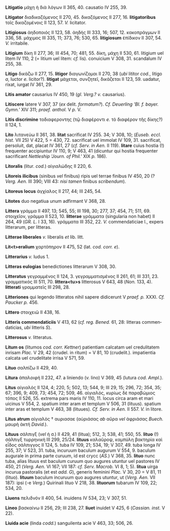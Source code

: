 **Litigatio** μάχη ἡ διὰ λόγων II 365, 40. causatio IV 255, 39.

**Litigator** διαδικαζόμενος II 270, 45. δικαζόμενος II 277, 16.
**litigatoribus** τοῖς δικαζομένοις II 123, 57. *V.* licitator.

**Litigiosus** ἀηδοποιός II 123, 58. ἀηδής III 333, 16; 507, 12.
κακοπράγμων II 336, 58. μάχιμος III 335, 11; 373, 76; 530, 65.
**litigiosum** ἐπίδικον II 307, 54. *V.* irritabile.

**Litigium** δίκη II 277, 36; III 454, 70; 481, 55. δίκη, μάχη II 530,
61. litigium uel litem IV 110, 2 (= litium uel litem: *cf.* lis).
conuicium V 308, 31. scandalum IV 255, 38.

**Litigo** δικάζω II 277, 15. **litigor** διαγωνίζομαι II 270, 38 (*ubi*
lititor *cod.*, litigo *a*, luctor *e.* licitor?). **litigat** μάχεται,
συνζητεῖ, δικάζεται II 123, 59. uadatur, rixat, iurgat IV 361, 29.

**Litis amator** causarius IV 450, 19 (*gl. Verg.? v.* causarius).

**Litiscere** latere V 307, 37 (*ex* delit. *formatum?*). *Cf. Deuerling
'Bl. f. bayer. Gymn.'* XIV 311; *praef. anthol.* V *p.* V.

**Litis discrimine** τοδιαφεροντης (τῷ διαφέροντι *e.* τὸ διαφέρον τῆς
δίκης?) II 124, 1.

**Lito** λιτανεύω II 361, 38. **litat** sacrificat IV 255. 34; V 308,
10; (*Euseb. eccl. hist.* VII 25) V 422, 5 = 430, 72. sacrificat uel
immolat IV 109, 31. sacrificat, persoluit, dat, placat IV 361, 27 (*cf.
Serv. in Aen.* II 119). **litare** cuius hostia (!) frequenter
accipiuntur IV 110, 9; V 463, 41 (dicuntur qui hostia frequenter
sacrificant *Nettleship 'Journ. of Phil.'* XIX *p.* 186).

**Litoralis** (litur. *cod.*) αἰγιαλώδης II 220, 6.

**Litoreis ilicibus** (sinibus *vel* finibus) ripis uel terrae finibus
IV 450, 20 (? *Verg. Aen.* III 390; VIII 43: *nisi tamen* finibus
*scribendum*).

**Litoreus locus** ἀγχίαλος II 217, 44; III 245, 54.

**Litotes** duo negatiua unum adfirmant V 368, 28.

**Littera** γράμμα II 497, 13; 545, 55; III 198, 30; 277, 37; 454, 71;
511, 69. στοιχεῖον, γράμμα II 523, 10. **litterae** γράμματα (singularia
non habet) II 264, 49 (*GR. L.* I 33, 16). γράμματα III 352, 22. *V.*
commendaticiae l., expers litterarum, per litteras.

**Litterae liberales** *v.* liberalis *et* lib. litt.

**Lit\<t\>eralium** χαρτόπηρον II 475, 52 (lat. *cod. corr. e*).

**Litterarius** *v.* ludus 1.

**Litteras eulogias** benedictiones litterarum V 308, 30.

**Litteratus** γεγραμμένος II 124, 3. γεγραμματισμένος II 261, 61; III
331, 23. γραμματικός III 511, 70. **littera\<tu\>s** litterosus V 643,
48 (*Non.* 133, 4). **litterati** γραμματεῖς III 298, 28.

**Litteriones** qui legendo litteratos nihil sapere didicerunt V *praef.
p.* XXXI. *Cf. Paucker p.* 456.

**Littero** στοιχειῶ II 438, 16.

**Litteris commendaticiis** V 413, 62 (*cf. reg. Bened.* 61, 28:
litteras commen­daticias, *ubi* litteris *S*).

**Litterosus** *v.* litteratus.

**Litum os** (litumos *cod. corr. Kettner*) patientiam calcatam uel
credulitatem inrisam *Plac.* V 29, 42 (crudel. in ritum) = V 81, 10
(crudelit.). impatientia calcata uel crudelitate irrisa V 571, 59.

**Lituo** σαλπίζω II 429, 40.

**Litura** ἀπαλοιφή II 232, 47. a liniendo (*v.* lino) V 369, 45 (lutura
*cod. Ampl.*).

**Litus** αἰγιαλός II 124, 4; 220, 5; 502, 13; 544, 9; III 29, 15; 296,
72; 354, 35; 67; 396, 9; 409, 73; 454, 72; 509, 46. αἰγιαλός, κυρίως δὲ
παραβώμιος τόπος II 526, 55. extrema pars maris IV 110, 11. locus circa
aram et mari uicinus V 554, 2. spatium inter aram et templum V 506, 31
(lituus). spatium inter aras et templum V 463, 38 (lituues). *Cf. Serv.
in Aen.* II 557. *V.* in litore.

**Litus atrum** αἰγιαλὸς † αυριασαε (αὐριάσας *ab* αὔρα *vel* ἀφριάσας
*Buech.* μαυρὴ ἀκτή *David.*).

**Lituus** σάλπιγξ (*vel* ἡ σ.) II 429, 41 (litua); 512, 3; 538, 41; 550,
55. **lituo** (!) σάλπιγξ τυρρηνική III 299, 25/24. **lituus** καλαῦροψ,
καμπύλη βακτηρία καὶ εἶδος σάλπιγγος II 124, 5. tuba IV 109, 21; 534,
19; V 307, 49. tuba longa IV 255, 37; V 523, 31. tuba, incuruum baculum
augurum V 554, 9. baculum augurale in prima parte curuum, id est crycc
(*AS.*) V 368, 35. **lituo** nunc tuba, alias lituus est baculum curuum
quo augures utuntur uel pastores IV 450, 21 (*Verg. Aen.* VI 167; VII
187: *cf. Serv. Macrob.* VI 8, 1; 5). **litua** uirga incurua pastoralis
(et est *add. G*), generis feminini *Plac.* V 30, 20 = V 81, 11 (lituo).
**lituum** baculum incuruum quo augures utuntur, ut (*Verg. Aen.* VII
187): ipsi (-e *Verg.*) Quirinali lituo V 218, 38. **lituorum** tubarum
IV 109, 22; 534, 20.

**Liuens** πελιδνόν II 400, 54. inuidens IV 534, 23; V 307, 51.

**Lineo** βασκαίνω II 256, 29; III 238, 27. **liuet** inuidet V 425, 6
(*Cassian. inst.* V 22).

**Liuida acie** (linda *codd.*) sanguilenta acie V 463, 33; 506, 26.
